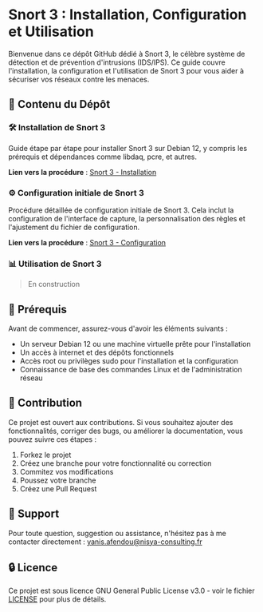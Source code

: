# Snort 3 : Installation, Configuration et Utilisation

Bienvenue dans ce dépôt GitHub dédié à Snort 3, le célèbre système de détection et de prévention d'intrusions (IDS/IPS). Ce guide  couvre l'installation, la configuration et l'utilisation de Snort 3 pour vous aider à sécuriser vos réseaux contre les menaces.

## 🚀 Contenu du Dépôt

### 🛠️ Installation de Snort 3
Guide étape par étape pour installer Snort 3 sur Debian 12, y compris les prérequis et  dépendances comme libdaq, pcre, et autres.

**Lien vers la procédure** : [Snort 3 - Installation](https://github.com/YaKnowThisIs/Snort-3/blob/main/Installation.md)

### ⚙️ Configuration initiale de Snort 3
Procédure détaillée de configuration initiale de Snort 3. Cela inclut la configuration de l'interface de capture, la personnalisation des règles et l'ajustement du fichier de configuration.

**Lien vers la procédure** : [Snort 3 - Configuration](https://github.com/YaKnowThisIs/Snort-3/blob/main/Initial%20configuration.md)

### 📊 Utilisation de Snort 3
>En construction 

## 📖 Prérequis
Avant de commencer, assurez-vous d'avoir les éléments suivants :

- Un serveur Debian 12 ou une machine virtuelle prête pour l'installation
- Un accès à internet et des dépôts fonctionnels
- Accès root ou privilèges sudo pour l'installation et la configuration
- Connaissance de base des commandes Linux et de l'administration réseau

## 📝 Contribution
Ce projet est ouvert aux contributions. Si vous souhaitez ajouter des fonctionnalités, corriger des bugs, ou améliorer la documentation, vous pouvez suivre ces étapes :

1. Forkez le projet
2. Créez une branche pour votre fonctionnalité ou correction
3. Commitez vos modifications
4. Poussez votre branche
5. Créez une Pull Request

## 📧 Support
Pour toute question, suggestion ou assistance, n'hésitez pas à me contacter directement : yanis.afendou@nisya-consulting.fr

## 🔒 Licence
Ce projet est sous licence GNU General Public License v3.0 - voir le fichier [LICENSE](https://github.com/YaKnowThisIs/Snort-3/blob/main/LICENSE) pour plus de détails.
